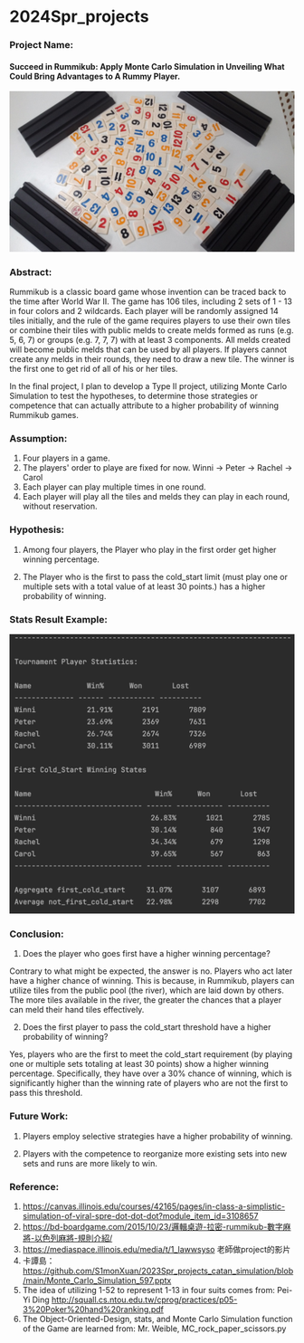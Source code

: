 # 2024Spr_projects

### Project Name: 
#### Succeed in Rummikub: Apply Monte Carlo Simulation in Unveiling What Could Bring Advantages to A Rummy Player.
![Rummy the board game.](https://github.com/winni50927/2024Spr_projects/blob/main/2015-10-23-16-17-33.jpg)


### Abstract:

Rummikub is a classic board game whose invention can be traced back to the time after World War II. The game has 106 tiles, including 2 sets of 1 - 13 in four colors and 2 wildcards. Each player will be randomly assigned 14 tiles initially, and the rule of the game requires players to use their own tiles or combine their tiles with public melds to create melds formed as runs (e.g. 5, 6, 7) or groups (e.g. 7, 7, 7) with at least 3 components. All melds created will become public melds that can be used by all players. If players cannot create any melds in their rounds, they need to draw a new tile. The winner is the first one to get rid of all of his or her tiles. 

In the final project, I plan to develop a Type II project, utilizing Monte Carlo Simulation to test the hypotheses, to determine those strategies or competence that can actually attribute to a higher probability of winning Rummikub games.


### Assumption:
1. Four players in a game.
2. The players' order to playe are fixed for now. Winni -> Peter -> Rachel -> Carol 
3. Each player can play multiple times in one round.
4. Each player will play all the tiles and melds they can play in each round, without reservation.

### Hypothesis:

1. Among four players, the Player who play in the first order get higher winning percentage.

2. The Player who is the first to pass the cold_start limit (must play one or multiple sets with a total value of at least 30 points.) has a higher probability of winning.


### Stats Result Example:
![Rummy result game.](https://github.com/winni50927/2024Spr_projects/blob/main/Rummy_result_example.png)


### Conclusion:

1. Does the player who goes first have a higher winning percentage?

Contrary to what might be expected, the answer is no. Players who act later have a higher chance of winning. This is because, in Rummikub, players can utilize tiles from the public pool (the river), which are laid down by others. The more tiles available in the river, the greater the chances that a player can meld their hand tiles effectively.

2. Does the first player to pass the cold_start threshold have a higher probability of winning?

Yes, players who are the first to meet the cold_start requirement (by playing one or multiple sets totaling at least 30 points) show a higher winning percentage. Specifically, they have over a 30% chance of winning, which is significantly higher than the winning rate of players who are not the first to pass this threshold.


### Future Work:

1. Players employ selective strategies have a higher probability of winning.
   
3. Players with the competence to reorganize more existing sets into new sets and runs are more likely to win.

### Reference:
1. https://canvas.illinois.edu/courses/42165/pages/in-class-a-simplistic-simulation-of-viral-spre-dot-dot-dot?module_item_id=3108657
2. https://bd-boardgame.com/2015/10/23/邏輯桌遊-拉密-rummikub-數字麻將-以色列麻將-規則介紹/
3. https://mediaspace.illinois.edu/media/t/1_lawwsyso 老師做project的影片
4. 卡譚島：https://github.com/S1monXuan/2023Spr_projects_catan_simulation/blob/main/Monte_Carlo_Simulation_597.pptx
5. The idea of utilizing 1-52 to represent 1-13 in four suits comes from: Pei-Yi Ding http://squall.cs.ntou.edu.tw/cprog/practices/p05-3%20Poker%20hand%20ranking.pdf
6. The Object-Oriented-Design, stats, and Monte Carlo Simulation function of the Game are learned from: Mr. Weible, MC_rock_paper_scissors.py


